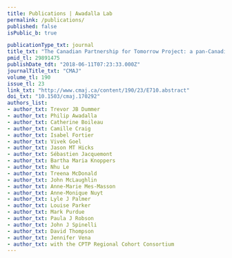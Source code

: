 ```yaml
---
title: Publications | Awadalla Lab
permalink: /publications/
published: false
isPublic_b: true

publicationType_txt: journal
title_txt: "The Canadian Partnership for Tomorrow Project: a pan-Canadian platform for research on chronic disease prevention."
pmid_tl: 29891475
publishDate_tdt: "2018-06-11T07:23:33.000Z"
journalTitle_txt: "CMAJ"
volume_tl: 190
issue_tl: 23
link_txt: "http://www.cmaj.ca/content/190/23/E710.abstract"
doi_txt: "10.1503/cmaj.170292"
authors_list: 
- author_txt: Trevor JB Dummer
- author_txt: Philip Awadalla
- author_txt: Catherine Boileau
- author_txt: Camille Craig
- author_txt: Isabel Fortier
- author_txt: Vivek Goel
- author_txt: Jason MT Hicks
- author_txt: Sébastien Jacquemont
- author_txt: Bartha Maria Knoppers
- author_txt: Nhu Le
- author_txt: Treena McDonald
- author_txt: John McLaughlin
- author_txt: Anne-Marie Mes-Masson
- author_txt: Anne-Monique Nuyt
- author_txt: Lyle J Palmer
- author_txt: Louise Parker
- author_txt: Mark Purdue
- author_txt: Paula J Robson
- author_txt: John J Spinelli
- author_txt: David Thompson
- author_txt: Jennifer Vena
- author_txt: with the CPTP Regional Cohort Consortium 
---
```

